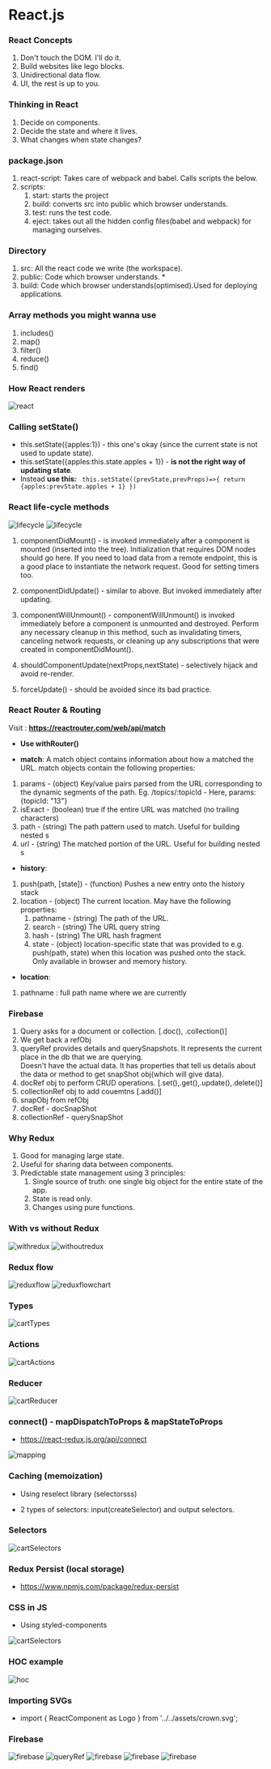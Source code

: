 # React.js

### React Concepts

1. Don't touch the DOM. I'll do it.
2. Build websites like lego blocks.
3. Unidirectional data flow.
4. UI, the rest is up to you.

### Thinking in React

1. Decide on components.
2. Decide the state and where it lives.
3. What changes when state changes?

### package.json

1. react-script: Takes care of webpack and babel. Calls scripts the below.
2. scripts:
   1. start: starts the project
   2. build: converts src into public which browser understands.
   3. test: runs the test code.
   4. eject: takes out all the hidden config files(babel and webpack) for managing ourselves.

### Directory

1. src: All the react code we write (the workspace).
2. public: Code which browser understands. \*
3. build: Code which browser understands(optimised).Used for deploying applications.

### Array methods you might wanna use

1. includes()
2. map()
3. filter()
4. reduce()
5. find()

### How React renders

![react](/img/render.png)

### Calling setState()

- this.setState({apples:1}) - this one's okay (since the current state is not used to update state).
- this.setState({apples:this.state.apples + 1}) - **is not the right way of updating state**.
- Instead **use this:**
  ` this.setState((prevState,prevProps)=>{ return {apples:prevState.apples + 1} })`

### React life-cycle methods

![lifecycle](/img/life1.png)
![lifecycle](/img/life2.png)

1. componentDidMount() - is invoked immediately after a component is mounted (inserted into the tree). Initialization that requires DOM nodes should go here. If you need to load data from a remote endpoint, this is a good place to instantiate the network request. Good for setting timers too.

2. componentDidUpdate() - similar to above. But invoked immediately after updating.

3. componentWillUnmount() - componentWillUnmount() is invoked immediately before a component is unmounted and destroyed. Perform any necessary cleanup in this method, such as invalidating timers, canceling network requests, or cleaning up any subscriptions that were created in componentDidMount().

4. shouldComponentUpdate(nextProps,nextState) - selectively hijack and avoid re-render.

5. forceUpdate() - should be avoided since its bad practice.

### React Router & Routing

Visit : **https://reactrouter.com/web/api/match**

- **Use withRouter()**

* **match**:
  A match object contains information about how a <Route path> matched the URL. match objects contain the following properties:

1. params - (object) Key/value pairs parsed from the URL corresponding to the dynamic segments of the path. Eg. /topics/:topicId - Here, params: {topicId: "13"}
2. isExact - (boolean) true if the entire URL was matched (no trailing characters)
3. path - (string) The path pattern used to match. Useful for building nested <Route>s
4. url - (string) The matched portion of the URL. Useful for building nested <Link>s

- **history**:

1. push(path, [state]) - (function) Pushes a new entry onto the history stack
2. location - (object) The current location. May have the following properties:
   1. pathname - (string) The path of the URL.
   2. search - (string) The URL query string
   3. hash - (string) The URL hash fragment
   4. state - (object) location-specific state that was provided to e.g. push(path, state) when this location was pushed onto the stack. Only available in browser and memory history.

- **location**:

1. pathname : full path name where we are currently

### Firebase

1. Query asks for a document or collection. [.doc(), .collection()]
2. We get back a refObj
3. queryRef provides details and querySnapshots. It represents the current place in the db that we are querying.  
   Doesn't have the actual data. It has properties that tell us details about the data or method to get snapShot obj(which will give data).
4. docRef obj to perform CRUD operations. [.set(),.get(),.update(),.delete()]
5. collectionRef obj to add couemtns [.add()]
6. snapObj from refObj
7. docRef - docSnapShot
8. collectionRef - querySnapShot

### Why Redux

1. Good for managing large state.
2. Useful for sharing data between components.
3. Predictable state management using 3 principles:
   1. Single source of truth: one single big object for the entire state of the app.
   2. State is read only.
   3. Changes using pure functions.

### With vs without Redux

![withredux](/img/withredux)
![withoutredux](/img/withoutredux)

### Redux flow

![reduxflow](/img/reduxflow.png)
![reduxflowchart](/img/reduxflowchart.png)

### Types

![cartTypes](/img/types.png)

### Actions

![cartActions](/img/actions.png)

### Reducer

![cartReducer](/img/reducer.png)

### connect() - mapDispatchToProps & mapStateToProps

- https://react-redux.js.org/api/connect

![mapping](/img/mapping.png)

### Caching (memoization)

- Using reselect library (selectorsss)

* 2 types of selectors: input(createSelector) and output selectors.

### Selectors

![cartSelectors](/img/selectors.png)

### Redux Persist (local storage)

- https://www.npmjs.com/package/redux-persist

### CSS in JS

- Using styled-components

![cartSelectors](/img/cssjs.png)

### HOC example

![hoc](/img/hoc.png)

### Importing SVGs

- import { ReactComponent as Logo } from '../../assets/crown.svg';

### Firebase

![firebase](/img/firebase1.png)
![queryRef](/img/queryRef.png)
![firebase](/img/firebase2.png)
![firebase](/img/firebase3.png)
![firebase](/img/firebase4.png)
